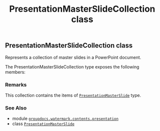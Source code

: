 ﻿---
title: PresentationMasterSlideCollection class
second_title: GroupDocs.Watermark for Python via .NET API References
description: 
type: docs
url: /python-net/groupdocs.watermark.contents.presentation/presentationmasterslidecollection/
is_root: false
weight: 150
---

## PresentationMasterSlideCollection class

Represents a collection of master slides in a PowerPoint document.



The PresentationMasterSlideCollection type exposes the following members:


### Remarks 


This collection contains the items of [`PresentationMasterSlide`](/watermark/python-net/groupdocs.watermark.contents.presentation/presentationmasterslide) type.

### See Also
* module [`groupdocs.watermark.contents.presentation`](..)
* class [`PresentationMasterSlide`](/watermark/python-net/groupdocs.watermark.contents.presentation/presentationmasterslide)
